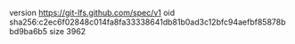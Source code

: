 version https://git-lfs.github.com/spec/v1
oid sha256:c2ec6f02848c014fa8fa33338641db81b0ad3c12bfc94aefbf85878bbd9ba6b5
size 3962
